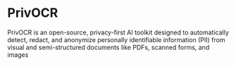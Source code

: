 # PrivOCR
PrivOCR is an open-source, privacy-first AI toolkit designed to automatically detect, redact, and anonymize personally identifiable information (PII) from visual and semi-structured documents like PDFs, scanned forms, and images
